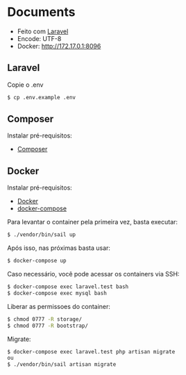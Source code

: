 # Documents

* Feito com [Laravel](http://laravel.com)
* Encode: UTF-8
* Docker: http://172.17.0.1:8096

## Laravel

Copie o .env

```sh
$ cp .env.example .env
```

## Composer

Instalar pré-requisitos:
* [Composer](https://getcomposer.org/download/)

## Docker

Instalar pré-requisitos:
* [Docker](https://docs.docker.com/engine/installation/linux/ubuntulinux/)
* [docker-compose](https://docs.docker.com/compose/install/)

Para levantar o container pela primeira vez, basta executar:
```sh
$ ./vendor/bin/sail up
```

Após isso, nas próximas basta usar:
```sh
$ docker-compose up
```

Caso necessário, você pode acessar os containers via SSH:
```sh
$ docker-compose exec laravel.test bash
$ docker-compose exec mysql bash
```
Liberar as permissoes do container:
```sh
$ chmod 0777 -R storage/
$ chmod 0777 -R bootstrap/
```

Migrate:

```sh
$ docker-compose exec laravel.test php artisan migrate
ou
$ ./vendor/bin/sail artisan migrate
```
